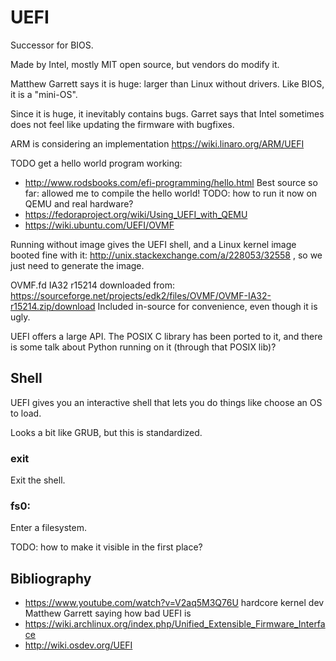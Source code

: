 # UEFI

Successor for BIOS.

Made by Intel, mostly MIT open source, but vendors do modify it.

Matthew Garrett says it is huge: larger than Linux without drivers. Like BIOS, it is a "mini-OS".

Since it is huge, it inevitably contains bugs. Garret says that Intel sometimes does not feel like updating the firmware with bugfixes.

ARM is considering an implementation <https://wiki.linaro.org/ARM/UEFI>

TODO get a hello world program working:

- http://www.rodsbooks.com/efi-programming/hello.html Best source so far: allowed me to compile the hello world! TODO: how to run it now on QEMU and real hardware?
- https://fedoraproject.org/wiki/Using_UEFI_with_QEMU
- https://wiki.ubuntu.com/UEFI/OVMF

Running without image gives the UEFI shell, and a Linux kernel image booted fine with it: http://unix.stackexchange.com/a/228053/32558 , so we just need to generate the image.

OVMF.fd IA32 r15214 downloaded from: https://sourceforge.net/projects/edk2/files/OVMF/OVMF-IA32-r15214.zip/download Included in-source for convenience, even though it is ugly.

UEFI offers a large API. The POSIX C library has been ported to it, and there is some talk about Python running on it (through that POSIX lib)?

## Shell

UEFI gives you an interactive shell that lets you do things like choose an OS to load.

Looks a bit like GRUB, but this is standardized.

### exit

Exit the shell.

### fs0:

Enter a filesystem.

TODO: how to make it visible in the first place?

## Bibliography

- https://www.youtube.com/watch?v=V2aq5M3Q76U hardcore kernel dev Matthew Garrett saying how bad UEFI is
- https://wiki.archlinux.org/index.php/Unified_Extensible_Firmware_Interface
- http://wiki.osdev.org/UEFI
